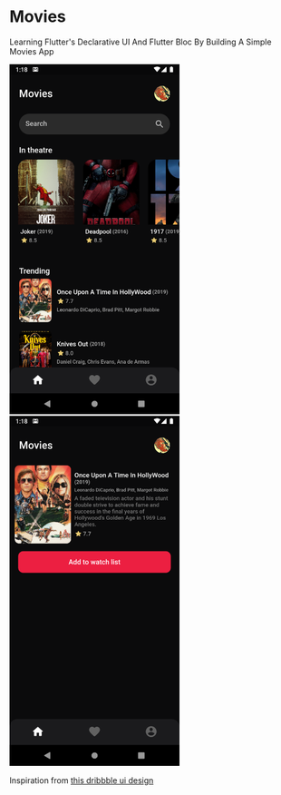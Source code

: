 # Movies

Learning Flutter's Declarative UI And Flutter Bloc By Building A Simple Movies App

<img src="art/movies.png" width="300" style="margin-right: 20px"/> <img src="art/movie_detail.png" width="300"/>

Inspiration from [this dribbble ui design](https://dribbble.com/shots/11105232-Movie-App-UI/attachments/2704740?mode=media)
